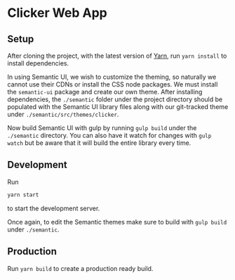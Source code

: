 # Clicker Web App

## Setup
After cloning the project, with the latest version of [Yarn](https://yarnpkg.com), run `yarn install` to install dependencies.

In using Semantic UI, we wish to customize the theming, so naturally we cannot use their CDNs or install the CSS node packages. We must install the `semantic-ui` package and create our own theme. After installing dependencies, the `./semantic` folder under the project directory should be populated with the Semantic UI library files along with our git-tracked theme under `./semantic/src/themes/clicker`.

Now build Semantic UI with gulp by running `gulp build` under the `./semantic` directory. You can also have it watch for changes with `gulp watch` but be aware that it will build the entire library every time.

## Development
Run
```bash
yarn start
```
to start the development server.

Once again, to edit the Semantic themes make sure to build with `gulp build` under `./semantic`.

## Production
Run `yarn build` to create a production ready build.
